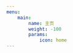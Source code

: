 ```yaml
---
menu:
    main:
        name: 主页
        weight: -100
        params:
            icon: home
---
```

<html>
  <head>
    <meta name="baidu-site-verification" content="codeva-d8Wn4DE61c" />
    <title>My title</title>
  </head>
  <!-- <body>
    page contents
  </body> -->
</html>
